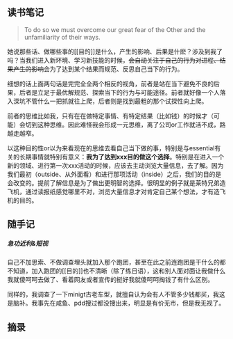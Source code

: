 ## 读书笔记

> To do so we must overcome our great fear of the Other and the unfamiliarity of their ways.

她说那些话、做哪些事的[[目的]]是什么，产生的影响、后果是什麽？涉及到我了吗？当我们进入新环境、学习新技能的时候，~~会自动关注于自己的行为对进程、结果产生的影响~~会为了达到某个结果而规范、反思自己当下的行为。

细想的话上面两句话是完完全全两个相反的视角，前者是站在当下避免不良的后果，后者是立足于最优解规范、探索当下的行为与可能途径。前者就好像一个人落入深坑不管什么一把抓就往上爬，后者则是找到最粗的那个试探性向上爬。

前者的思维比如我，只有在在做特定事情、有特定结果（比如钱）的时候才（可能）会切到这种思维。因此难怪我会形成一元思维，离了公司or工作就活不成，路越走越窄。

以这种目的性or以为来看现在的思维去看自己当下做的事，特别是与essential有关的长期事情就特别有意义：**我为了达到xxx目的做这个选择**。特别是在进入一个新的领域、进行第一次xxx活动的时候，应该去主动浏览大量信息，去了解。因为我们最初（outside、从外面看）和进行那项活动（inside）之后，我们的目的是会改变的。提前了解信息是为了做出更明智的选择。很明显的例子就是莱特兄弟造飞机，通过读报纸感觉哪里不对，浏览大量信息才对肯定自己某个想法，才有造飞机的目的。



## 随手记

##### 急功近利&短视

自己不加思索、不做调查埋头就加入那个跑团，甚至在此之前连跑团是干什么的都不知道，加入跑团的[[目的]]也不清晰（除了练日语），这和别人面对面让我做什么我就傻呵呵去做了、看着网友或者宣传的挺好我就傻呵呵掏钱了有什么区别。

同样的，我调查了一下minigt古老车型，就擅自认为会有人不管多少钱都买，我这是脑补。我事先在咸鱼、pdd搜过都没搜出来，明显是有价无市，但是我无视了。


## 摘录